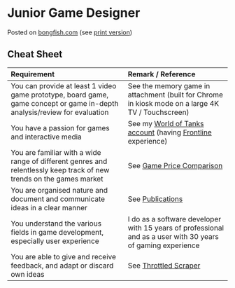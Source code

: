 # Junior Game Designer

Posted on [bongfish.com](https://bongfish-jobs.personio.de/job/298292) (see [print version](media/junior-game-designer_bongfish.pdf))

## Cheat Sheet

|Requirement|Remark / Reference|
|:----------|:-----------------|
|You can provide at least 1 video game prototype, board game, game concept or game in-depth analysis/review for evaluation|See the memory game in attachment (built for Chrome in kiosk mode on a large 4K TV / Touchscreen)|
|You have a passion for games and interactive media|See my [World of Tanks account](https://worldoftanks.eu/en/community/accounts/548911153-GosuMcBash/)  (having [Frontline](https://www.bongfish.com/project/world-of-tanks/) experience)|
|You are familiar with a wide range of different genres and relentlessly keep track of new trends on the games market|See [Game Price Comparison](https://github.com/235u/proposals/tree/master/GamePriceComparison)|
|You are organised nature and document and communicate ideas in a clear manner|See [Publications](https://observablehq.com/@nikita-sharov/publications)|
|You understand the various fields in game development, especially user experience|I do as a software developer with 15 years of professional and as a user with 30 years of gaming experience|
|You are able to give and receive feedback, and adapt or discard own ideas|See [Throttled Scraper](https://github.com/235u/proposals/tree/master/ThrottledScraper)|